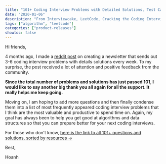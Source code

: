 ```yaml
---
title: "101+ Coding Interview Problems with Detailed Solutions, Test Cases, and Program Analysis"
date: "2020-01-06"
description: "From Interviewcake, LeetCode, Cracking the Coding Interviews, Grokking the Coding Interview,..."
tags: ["algorithm", "leetcode"]
categories: ["product-releases"]
showtoc: false
---
```


Hi friends,

4 months ago, I made a [reddit
post](https://www.reddit.com/r/learnprogramming/comments/ctyvbc/is_anyone_interested_in_weekly_coding_interview/)
on creating a newsletter that sends out 3-6 coding interview problems with details
solutions every week. To my surprise, the post received a lot of attention and
positive feedback from the community.

**Since the total number of problems and solutions has just passed 101, I would
like to say another big thank you all again for all the support. It really
helps me keep going.**

Moving on, I am hoping to add more questions and then finally condense them into a list of
most frequently appeared coding interview problems that I think are the most
valuable and productive to spend time on. Again, my goal has always been to
help you get good at algorithms and data structures so that you can prepare better
for your next coding interviews.

For those who don't know, [here is the link to all 101+ questions and solutions, sorted by
resources →](https://github.com/hoanhan101/algo)

Best,

Hoanh
